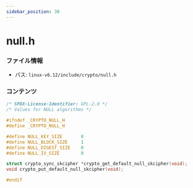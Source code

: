 ```yaml
---
sidebar_position: 38
---
```

# null.h

### ファイル情報

- パス: `linux-v6.12/include/crypto/null.h`

### コンテンツ

```h
/* SPDX-License-Identifier: GPL-2.0 */
/* Values for NULL algorithms */

#ifndef _CRYPTO_NULL_H
#define _CRYPTO_NULL_H

#define NULL_KEY_SIZE		0
#define NULL_BLOCK_SIZE		1
#define NULL_DIGEST_SIZE	0
#define NULL_IV_SIZE		0

struct crypto_sync_skcipher *crypto_get_default_null_skcipher(void);
void crypto_put_default_null_skcipher(void);

#endif

```
